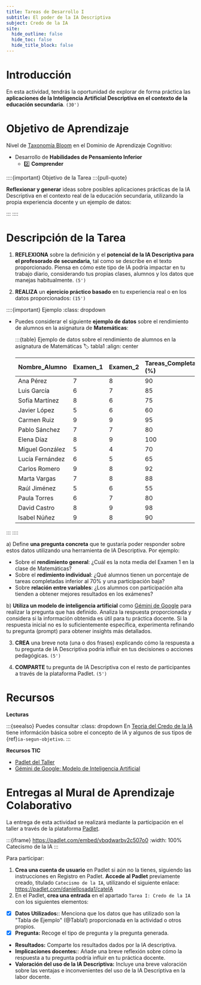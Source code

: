 ```yaml
---
title: Tareas de Desarrollo I
subtitle: El poder de la IA Descriptiva
subject: Credo de la IA
site:
  hide_outline: false
  hide_toc: false
  hide_title_block: false
---
```


# Introducción

En esta actividad, tendrás la oportunidad de explorar de forma práctica las **aplicaciones de la Inteligencia Artificial Descriptiva en el contexto de la educación secundaria**. `(30')`

# Objetivo de Aprendizaje

Nivel de [Taxonomía Bloom](https://www.theflippedclassroom.es/wp-content/uploads/2015/01/bloom.001.jpg) en el Dominio de Aprendizaje Cognitivo: 



* Desarrollo de **Habilidades de Pensamiento Inferior**
    * 2️⃣ **Comprender**

::::{important} Objetivo de la Tarea
:::{pull-quote}

**Reflexionar y generar** ideas sobre posibles aplicaciones prácticas de la IA Descriptiva en el contexto real de la educación secundaria, utilizando la propia experiencia docente y un ejemplo de datos:

:::
::::

# Descripción de la Tarea

1.  **REFLEXIONA** sobre la definición y el **potencial de la IA Descriptiva para el profesorado de secundaria**, tal como se describe en el texto proporcionado. Piensa en cómo este tipo de IA podría impactar en tu trabajo diario, considerando tus propias clases, alumnos y los datos que manejas habitualmente. `(5')`

2.  **REALIZA** un **ejercicio práctico basado** en tu experiencia real o en los datos proporcionados: `(15')`
    
  ::::{important} Ejemplo
  :class: dropdown 

  * Puedes considerar el siguiente **ejemplo de datos** sobre el rendimiento de alumnos en la asignatura de **Matemáticas**:

    :::{table} Ejemplo de datos sobre el rendimiento de alumnos en la asignatura de Matemáticas
    :label: tabla1
    :align: center

    | Nombre\_Alumno | Examen\_1 | Examen\_2 | Tareas\_Completadas (%) | Participación |
    | :------------- | :------- | :------- | :--------------------- | :------------ |
    | Ana Pérez      | 7        | 8        | 90                     | Alta          |
    Luis García     | 6        | 7        | 85                     | Media         |
    | Sofía Martínez  | 8        | 6        | 75                     | Baja          |
    | Javier López    | 5        | 6        | 60                     | Media         |
    | Carmen Ruiz     | 9        | 9        | 95                     | Alta          |
    | Pablo Sánchez   | 7        | 7        | 80                     | Media         |
    | Elena Díaz      | 8        | 9        | 100                    | Alta          |
    | Miguel González | 5        | 4        | 70                     | Baja          |
    | Lucía Fernández | 6        | 5        | 65                     | Media         |
    | Carlos Romero   | 9        | 8        | 92                     | Alta          |
    | Marta Vargas    | 7        | 8        | 88                     | Media         |
    | Raúl Jiménez   | 5        | 6        | 55                     | Baja          |
    | Paula Torres    | 6        | 7        | 80                     | Media         |
    | David Castro    | 8        | 9        | 98                     | Alta          |
      | Isabel Núñez   | 9        | 8        | 90                     | Media         |
  :::
  ::::

  a) Define **una pregunta concreta** que te gustaría poder responder sobre estos datos utilizando una herramienta de IA Descriptiva. Por ejemplo: 
        
  * Sobre el **rendimiento general**: ¿Cuál es la nota media del Examen 1 en la clase de Matemáticas?
  * Sobre el **redimiento individual**: ¿Qué alumnos tienen un porcentaje de tareas completadas inferior al 70% y una participación baja?
  * Sobre **relación entre variables**: ¿Los alumnos con participación alta tienden a obtener mejores resultados en los exámenes?

  b) **Utiliza un modelo de inteligencia artificial** como [Gémini de Google](https://gemini.google.com/app) para realizar la pregunta que has definido. Analiza la respuesta proporcionada y considera si la información obtenida es útil para tu práctica docente. Si la respuesta inicial no es lo suficientemente específica, experimenta refinando tu pregunta (prompt) para obtener insights más detallados. 

3.  **CREA** una breve nota (una o dos frases) explicando cómo la respuesta a tu pregunta de IA Descriptiva podría influir en tus decisiones o acciones pedagógicas. `(5')`

4.  **COMPARTE** tu pregunta de IA Descriptiva con el resto de participantes a través de la plataforma Padlet. `(5')`

# Recursos

**Lecturas**

:::{seealso} Puedes consultar
:class: dropdown
En [Teoria del Credo de la IA](2A0fundamentos.md) tiene információn básica sobre el concepto de IA y algunos de sus tipos de {ref}`ia-segun-objetivo`. 
:::

**Recursos TIC**

* [Padlet del Taller](https://padlet.com/embed/vbqdwarbv2c507o0)
* [Gémini de Google: Modelo de Inteligencia Artificial](https://gemini.google.com/app) 

# Entregas al Mural de Aprendizaje Colaborativo

La entrega de esta actividad se realizará mediante la participación en el taller a través de la plataforma [Padlet](https://padlet.com/daniellosada1/cateIA).

:::{iframe} https://padlet.com/embed/vbqdwarbv2c507o0
:width: 100%
Catecismo de la IA
:::

Para participar:

1. **Crea una cuenta de usuario** en Padlet si aún no la tienes, siguiendo las instrucciones en Registro en Padlet. 
**Accede al Padlet** previamente creado, titulado `Catecismo de la IA`, utilizando el siguiente enlace: https://padlet.com/daniellosada1/cateIA
2. En el Padlet, **crea una entrada** en el apartado `Tarea I: Credo de la IA` con los siguientes elementos:

- [x] **Datos Utilizados:**: Menciona que los datos que has utilizado son la "Tabla de Ejemplo" (@Tabla1) proporcionada en la actividad o otros propios.
- [x]  **Pregunta:** Recoge el tipo de pregunta y la pregunta generada.
* **Resultados:** Comparte los resultados dados por la IA descriptiva.
* **Implicaciones docentes:**: Añade una breve reflexión sobre cómo la respuesta a tu pregunta podría influir en tu práctica docente.
* **Valoración del uso de la IA Descriptiva:** Incluye una breve valoración sobre las ventajas e inconvenientes del uso de la IA Descriptiva en la labor docente.